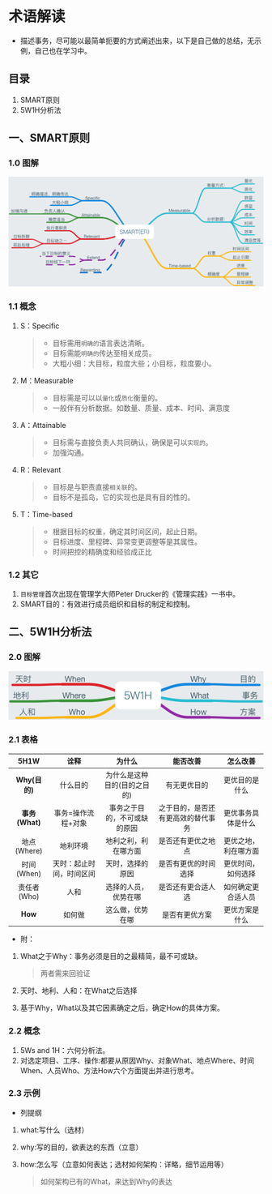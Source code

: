 # 术语解读

* 描述事务，尽可能以最简单扼要的方式阐述出来，以下是自己做的总结，无示例，自己也在学习中。


## 目录

1. SMART原则
2. 5W1H分析法


## 一、SMART原则

### 1.0 图解

![img](SMART原则.png)

### 1.1 概念

1. S：Specific

	> * 目标需用`明确的`语言表达清晰。
	> * 目标需能`明确的`传达至相关成员。
	> * 大粗小细：大目标，粒度大些；小目标，粒度要小。
	
2. M：Measurable

	> * 目标需是可以以`量化`或`质化`衡量的。
	> * 一般伴有分析数据。如数量、质量、成本、时间、满意度
	
3. A：Attainable

	> * 目标需与直接负责人共同确认，确保是可以`实现的`。
	> * 加强沟通。
	
4. R：Relevant

	> * 目标是与职责直接`相关联`的。
	> * 目标不是孤岛，它的实现也是具有目的性的。
	
5. T：Time-based

	> * 根据目标的权重，确定其时间区间，起止日期。
	> * 目标进度、里程碑、异常变更调整等是其属性。
	> * 时间把控的精确度和经验成正比
	
	
### 1.2 其它

1. `目标管理`首次出现在管理学大师Peter Drucker的《管理实践》一书中。
2. SMART目的：有效进行成员组织和目标的制定和控制。

## 二、5W1H分析法

### 2.0 图解

![img](5W1H分析法.png)

### 2.1 表格

| 5H1W | 诠释 | 为什么|能否改善|怎么改善|
|:---:|:---:|:---:|:---:|:---:|
|**Why(目的)**|什么目的|为什么是这种目的(目的之目的)|有无更优目的|更优目的是什么|
|**事务(What)**|事务=操作流程+对象|事务之于目的，不可或缺的原因|之于目的，是否还有更高效的替代事务|更优事务具体是什么|
|地点(Where)|地利环境|地利之利，利在哪方面|是否还有更优之地点|更优之地，利在哪方面|
|时间(When)|天时：起止时间，时间区间|天时，选择的原因|是否有更优的时间选择|更优时间，如何选择|
|责任者(Who)|人和|选择的人员，优势在哪|是否还有更合适人选|如何确定更合适人员|
|**How**|如何做|这么做，优势在哪|是否有更优方案|更优方案是什么|




* 附：

1. What之于Why：事务必须是目的之最精简，最不可或缺。

	> 两者需来回验证
2. 天时、地利、人和：在What之后选择
3. 基于Why，What以及其它因素确定之后，确定How的具体方案。


### 2.2 概念

1. 5Ws and 1H：六何分析法。
2. 对选定项目、工序、操作:都要从原因Why、对象What、地点Where、时间When、人员Who、方法How六个方面提出并进行思考。

### 2.3 示例
* 列提纲

1. what:写什么（选材）
2. why:写的目的，欲表达的东西（立意）
3. how:怎么写（立意如何表达；选材如何架构：详略，细节运用等）

	> 如何架构已有的What，来达到Why的表达
